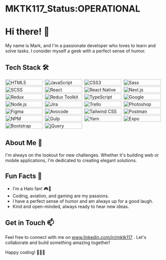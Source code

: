 # MKTK117_Status:OPERATIONAL

# Hi there! 👋

My name is Mark, and I'm a passionate developer who loves to learn and solve tasks. I consider myself a geek with a perfect sense of humor.

## Tech Stack 🛠️

<p align="left">
  <img src="https://img.shields.io/badge/HTML5-E34F26?logo=html5&logoColor=white&style=flat-square&logoWidth=40&label=" alt="HTML5" style="margin-right: 2px; width: 120px; height: 20px;">
  <img src="https://img.shields.io/badge/JavaScript-F7DF1E?logo=javascript&logoColor=black&style=flat-square&logoWidth=40&label=" alt="JavaScript" style="margin-right: 2px; width: 120px; height: 20px;">
  <img src="https://img.shields.io/badge/CSS3-1572B6?logo=css3&logoColor=white&style=flat-square&logoWidth=40&label=" alt="CSS3" style="margin-right: 2px; width: 120px; height: 20px;">
  <img src="https://img.shields.io/badge/Sass-CC6699?logo=sass&logoColor=white&style=flat-square&logoWidth=40&label=" alt="Sass" style="margin-right: 2px; width: 120px; height: 20px;">
  <img src="https://img.shields.io/badge/SCSS-CC6699?logo=sass&logoColor=white&style=flat-square&logoWidth=40&label=" alt="SCSS" style="margin-right: 2px; width: 120px; height: 20px;">
  <img src="https://img.shields.io/badge/React-61DAFB?logo=react&logoColor=white&style=flat-square&logoWidth=40&label=" alt="React" style="margin-right: 2px; width: 120px; height: 20px;">
  <img src="https://img.shields.io/badge/React_Native-61DAFB?logo=react&logoColor=white&style=flat-square&logoWidth=40&label=" alt="React Native" style="margin-right: 2px; width: 120px; height: 20px;">
  <img src="https://img.shields.io/badge/Next.js-000000?logo=next.js&logoColor=white&style=flat-square&logoWidth=40&label=" alt="Next.js" style="margin-right: 2px; width: 120px; height: 20px;">
  <img src="https://img.shields.io/badge/Redux-764ABC?logo=redux&logoColor=white&style=flat-square&logoWidth=40&label=" alt="Redux" style="margin-right: 2px; width: 120px; height: 20px;">
  <img src="https://img.shields.io/badge/Redux_Toolkit-764ABC?logo=redux&logoColor=white&style=flat-square&logoWidth=40&label=" alt="Redux Toolkit" style="margin-right: 2px; width: 120px; height: 20px;">
  <img src="https://img.shields.io/badge/TypeScript-3178C6?logo=typescript&logoColor=white&style=flat-square&logoWidth=40&label=" alt="TypeScript" style="margin-right: 2px; width: 120px; height: 20px;">
  <img src="https://img.shields.io/badge/Firebase-FFCA28?logo=firebase&logoColor=black&style=flat-square&logoWidth=40&label=" alt="Google Firebase" style="margin-right: 2px; width: 120px; height: 20px;">
  <img src="https://img.shields.io/badge/Node.js-43853D?logo=node.js&logoColor=white&style=flat-square&logoWidth=40&label=" alt="Node.js" style="margin-right: 2px; width: 120px; height: 20px;">
  <img src="https://img.shields.io/badge/Jira-0052CC?logo=jira&logoColor=white&style=flat-square&logoWidth=40&label=" alt="Jira" style="margin-right: 2px; width: 120px; height: 20px;">
  <img src="https://img.shields.io/badge/Trello-0079BF?logo=trello&logoColor=white&style=flat-square&logoWidth=40&label=" alt="Trello" style="margin-right: 2px; width: 120px; height: 20px;">
  <img src="https://img.shields.io/badge/Photoshop-31A8FF?logo=adobe-photoshop&logoColor=white&style=flat-square&logoWidth=40&label=" alt="Photoshop" style="margin-right: 2px; width: 120px; height: 20px;">
  <img src="https://img.shields.io/badge/Figma-F24E1E?logo=figma&logoColor=white&style=flat-square&logoWidth=40&label=" alt="Figma" style="margin-right: 2px; width: 120px; height: 20px;">
  <img src="https://img.shields.io/badge/Avocode-0061F2?logo=avocode&logoColor=white&style=flat-square&logoWidth=40&label=" alt="Avocode" style="margin-right: 2px; width: 120px; height: 20px;">
  <img src="https://img.shields.io/badge/Tailwind_CSS-38B2AC?logo=tailwind-css&logoColor=white&style=flat-square&logoWidth=40&label=" alt="Tailwind CSS" style="margin-right: 2px; width: 120px; height: 20px;">
  <img src="https://img.shields.io/badge/Postman-FF6C37?logo=postman&logoColor=white&style=flat-square&logoWidth=40&label=" alt="Postman" style="margin-right: 2px; width: 120px; height: 20px;">
  <img src="https://img.shields.io/badge/NPM-CB3837?logo=npm&logoColor=white&style=flat-square&logoWidth=40&label=" alt="NPM" style="margin-right: 2px; width: 120px; height: 20px;">
  <img src="https://img.shields.io/badge/Gulp-CF4647?logo=gulp&logoColor=white&style=flat-square&logoWidth=40&label=" alt="Gulp" style="margin-right: 2px; width: 120px; height: 20px;">
  <img src="https://img.shields.io/badge/Yarn-2C8EBB?logo=yarn&logoColor=white&style=flat-square&logoWidth=40&label=" alt="Yarn" style="margin-right: 2px; width: 120px; height: 20px;">
  <img src="https://img.shields.io/badge/Expo-000020?logo=expo&logoColor=white&style=flat-square&logoWidth=40&label=" alt="Expo" style="margin-right: 2px; width: 120px; height: 20px;">
  <img src="https://img.shields.io/badge/Bootstrap-563D7C?logo=bootstrap&logoColor=white&style=flat-square&logoWidth=40&label=" alt="Bootstrap" style="margin-right: 2px; width: 120px; height: 20px;">
  <img src="https://img.shields.io/badge/jQuery-0769AD?logo=jquery&logoColor=white&style=flat-square&logoWidth=40&label=" alt="jQuery" style="margin-right: 2px; width: 120px; height: 20px;">
</p>




## About Me 💼

I'm always on the lookout for new challenges. Whether it's building web or mobile applications, I'm dedicated to creating elegant solutions.

## Fun Facts 🚀

- I'm a Halo fan! 🎮🔫
- Coding, aviation, and gaming are my passions.
- I have a perfect sense of humor and am always up for a good laugh.
- Kind and open-minded, always ready to hear new ideas.

## Get in Touch 📫

Feel free to connect with me on www.linkedin.com/in/mktk117 . Let's collaborate and build something amazing together!

Happy coding! 👩‍💻🚀








